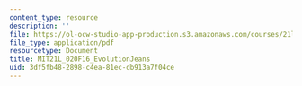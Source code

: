```yaml
---
content_type: resource
description: ''
file: https://ol-ocw-studio-app-production.s3.amazonaws.com/courses/21l-020j-globalization-the-good-the-bad-and-the-in-between-fall-2016/3df5fb482898c4ea81ecdb913a7f04ce_MIT21L_020F16_EvolutionJeans.pdf
file_type: application/pdf
resourcetype: Document
title: MIT21L_020F16_EvolutionJeans
uid: 3df5fb48-2898-c4ea-81ec-db913a7f04ce
---
```

